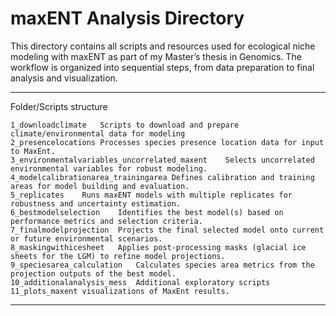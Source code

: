 # maxENT Analysis Directory
This directory contains all scripts and resources used for ecological niche modeling with maxENT as part of my Master’s thesis in Genomics. The workflow is organized into sequential steps, from data preparation to final analysis and visualization.

---

Folder/Scripts structure
```
1_downloadclimate	Scripts to download and prepare climate/environmental data for modeling
2_presencelocations	Processes species presence location data for input to MaxEnt.
3_environmentalvariables_uncorrelated_maxent	Selects uncorrelated environmental variables for robust modeling.
4_modelcalibrationarea_trainingarea	Defines calibration and training areas for model building and evaluation.
5_replicates	Runs maxENT models with multiple replicates for robustness and uncertainty estimation.
6_bestmodelselection	Identifies the best model(s) based on performance metrics and selection criteria.
7_finalmodelprojection	Projects the final selected model onto current or future environmental scenarios.
8_maskingwithicesheet	Applies post-processing masks (glacial ice sheets for the LGM) to refine model projections.
9_speciesarea_calculation	Calculates species area metrics from the projection outputs of the best model.
10_additionalanalysis_mess	Additional exploratory scripts
11_plots_maxent	visualizations of MaxEnt results.
```
---
